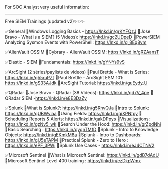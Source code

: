 For SOC Analyst very useful information:
***************
Free SIEM Trainings (updated v2)✨✨✨

✅General
📎Windows Logging Basics - https://lnkd.in/grKYFQzJ
📎Jose Bravo - What is a SIEM? (5 Vídeos): https://lnkd.in/gc2UDpeD
📎PowerSIEM Analyzing Sysmon Events with PowerShell: https://lnkd.in/g_8Eq8vm

✅AlienVault OSSIM
📎Cybrary - AlienVault OSSIM: https://lnkd.in/gRZAansT

✅Elastic - SIEM 
📎Fundamentals: https://lnkd.in/gYNYs9vS

✅ArcSight (2 séries/paylists de vídeos)
📎Paul Brettle - What is Series: https://lnkd.in/gh5ruPZt
📎Paul Brettle - ArcSight ESM 101: https://lnkd.in/gS33AJdk
📎ArcSight Tutorial: https://lnkd.in/guEydy_U

✅QRadar
📎Jose Bravo - QRadar (38 Vídeos): https://lnkd.in/gd7V_4pe
📎QRadar SIEM -https://lnkd.in/e8E3DaZy

✅Splunk 
📎What is Splunk?: https://lnkd.in/g5RhvQJa
📎Intro to Splunk: https://lnkd.in/gUBWviaa
📎Using Fields: https://lnkd.in/giXPNtpy
📎Scheduling Reports & Alerts: https://lnkd.in/gakDPpys
📎Visualizations: https://lnkd.in/gzNv5_wk
📎Search Under the Hood: https://lnkd.in/grZpdNhi
📎Basic Searching : https://lnkd.in/gygnTMfD 
📎Splunk - Intro to Knowledge Objects: https://lnkd.in/gEKmkM8a
📎Splunk - Intro to Dashboards: https://lnkd.in/gU5eTAPM
📎Practical Splunk - Zero to Hero : https://lnkd.in/ePF_3PWj
📎Splunk Use Cases - https://lnkd.in/eJ4CTNV2

✅Microsoft Sentinel
📎What is Microsoft Sentinel: https://lnkd.in/gdB7dAdU
📎Microsoft Sentinel Level 400 training : https://lnkd.in/ezDkpWmx